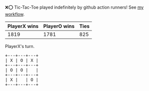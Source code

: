 :x::o: Tic-Tac-Toe played indefinitely by github action runners! See [my workflow](.github/workflows/play.yaml).

|PlayerX wins|PlayerO wins|Ties|
|-|-|-|
|1819|1781|825|

PlayerX's turn.

<pre>
+---+---+---+
| X | O | X |
+---+---+---+
| O | O |   |
+---+---+---+
| X |   | O |
+---+---+---+
</pre>